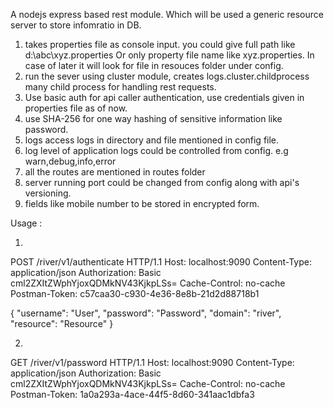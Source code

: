 A nodejs express based rest module. Which will be used a  generic resource server to store infomratio in DB.

1) takes properties file as console input. you could give full path like d:\\abc\\xyz.properties Or only property file name like xyz.properties. In case of later it will look for file in resouces folder under config.
2) run the sever using cluster module, creates logs.cluster.childprocess many child process for handling rest requests.
3) Use basic auth for api caller authentication, use credentials given in properties file as of now.
4) use SHA-256 for one way hashing of sensitive information like password.
5) logs access logs in directory and file mentioned in config file.
6) log level of application logs could be controlled from config. e.g warn,debug,info,error
7) all the routes are mentioned in routes folder
8) server running port could be changed from config along with api's versioning.
9) fields like mobile number to be stored in encrypted form.

Usage :

1)

POST /river/v1/authenticate HTTP/1.1
Host: localhost:9090
Content-Type: application/json
Authorization: Basic cml2ZXItZWphYjoxQDMkNV43KjkpLSs=
Cache-Control: no-cache
Postman-Token: c57caa30-c930-4e36-8e8b-21d2d88718b1

{
 "username": "User",
 "password": "Password",
 "domain": "river",
 "resource": "Resource"
}

2)

GET /river/v1/password HTTP/1.1
Host: localhost:9090
Content-Type: application/json
Authorization: Basic cml2ZXItZWphYjoxQDMkNV43KjkpLSs=
Cache-Control: no-cache
Postman-Token: 1a0a293a-4ace-44f5-8d60-341aac1dbfa3
